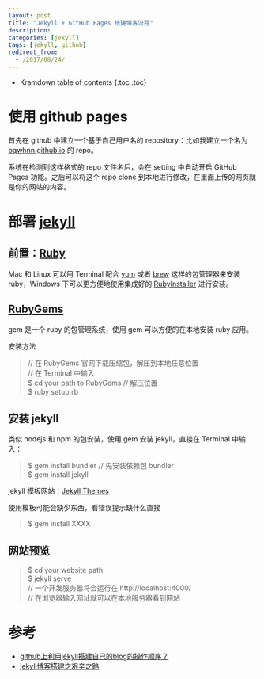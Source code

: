 ```yaml
---
layout: post
title: "Jekyll + GitHub Pages 搭建博客流程"
description:
categories: [jekyll]
tags: [jekyll, github]
redirect_from:
  - /2017/08/24/
---
```


* Kramdown table of contents
{:toc .toc}

# 使用 github pages

首先在 github 中建立一个基于自己用户名的 repository：比如我建立一个名为 [bqwhnn.github.io][bqwhnn.github.io] 的 repo。

系统在检测到这样格式的 repo 文件名后，会在 setting 中自动开启 GitHub Pages 功能。之后可以将这个 repo clone 到本地进行修改，在里面上传的网页就是你的网站的内容。

# 部署 [jekyll][jekyll]

## 前置：[Ruby][Ruby]

Mac 和 Linux 可以用 Terminal 配合 [yum][yum] 或者 [brew][brew] 这样的包管理器来安装 ruby，Windows 下可以更方便地使用集成好的 [RubyInstaller][RubyInstaller] 进行安装。

## [RubyGems][RubyGems]

gem 是一个 ruby 的包管理系统，使用 gem 可以方便的在本地安装 ruby 应用。

安装方法
> // 在 RubyGems 官网下载压缩包，解压到本地任意位置  
> // 在 Terminal 中输入  
> $ cd your path to RubyGems  // 解压位置  
> $ ruby setup.rb

## 安装 jekyll

类似 nodejs 和 npm 的包安装，使用 gem 安装 jekyll，直接在 Terminal 中输入：

> $ gem install bundler // 先安装依赖包 bundler  
> $ gem install jekyll

jekyll 模板网站：[Jekyll Themes][Jekyll Themes]

使用模板可能会缺少东西，看错误提示缺什么直接
> $ gem install XXXX

## 网站预览

> $ cd your website path  
> $ jekyll serve  
> // 一个开发服务器将会运行在 http://localhost:4000/  
> // 在浏览器输入网址就可以在本地服务器看到网站

# 参考

* [github上利用jekyll搭建自己的blog的操作顺序？](https://www.zhihu.com/question/30018945?sort=created)
* [jekyll博客搭建之艰辛之路](http://www.jianshu.com/p/27de87d4447e)


[bqwhnn.github.io]: https://bqwhnn.github.io
[jekyll]: http://jekyll.com.cn/
[Ruby]: https://www.ruby-lang.org/en/
[yum]: http://yum.baseurl.org/
[brew]: https://brew.sh/
[RubyInstaller]: https://rubyinstaller.org/
[RubyGems]: https://rubygems.org/pages/download
[Jekyll Themes]: http://jekyllthemes.org/
